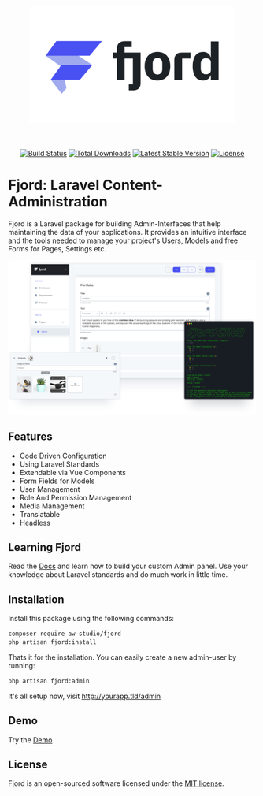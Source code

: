 <p align="center" style="margin: 50px 0 !important;"><a href="https://www.fjord-admin.com" target="_blank" rel="noopener"><img src="./docs/fjord-logo-padding.svg" width="420"></p>

<p align="center">
    <a href="https://github.com/aw-studio/fjord/actions"><img src="https://github.com/aw-studio/fjord/workflows/tests/badge.svg" alt="Build Status"></a>
    <a href="https://packagist.org/packages/aw-studio/fjord"><img src="https://img.shields.io/packagist/dt/aw-studio/fjord?color=%234951f2" alt="Total Downloads"></a>
    <a href="https://packagist.org/packages/aw-studio/fjord"><img src="https://img.shields.io/github/v/release/aw-studio/fjord?color=%2383c2ff&label=stable" alt="Latest Stable Version"></a>
    <a href="https://packagist.org/packages/aw-studio/fjord"><img src="https://img.shields.io/github/license/aw-studio/fjord?color=%2331c653" alt="License"></a>
</p>

# Fjord: Laravel Content-Administration

Fjord is a Laravel package for building Admin-Interfaces that help maintaining the data of your applications. It provides an intuitive interface and the tools needed to manage your project's Users, Models and free Forms for Pages, Settings etc.

![Fjord Interface](./docs/fjord_preview.png 'Fjord Interface')

## Features

-   Code Driven Configuration
-   Using Laravel Standards
-   Extendable via Vue Components
-   Form Fields for Models
-   User Management
-   Role And Permission Management
-   Media Management
-   Translatable
-   Headless

## Learning Fjord

Read the [Docs](https://www.fjord-admin.com) and learn how to build your custom Admin panel. Use your knowledge about Laravel standards and do much work in little time.

## Installation

Install this package using the following commands:

```bash
composer require aw-studio/fjord
php artisan fjord:install
```

Thats it for the installation. You can easily create a new admin-user by running:

```bash
php artisan fjord:admin
```

It's all setup now, visit http://yourapp.tld/admin

## Demo

Try the [Demo](https://demo.fjord-admin.com)

## License

Fjord is an open-sourced software licensed under the [MIT license](LICENSE.md).
